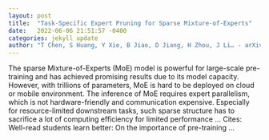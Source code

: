 ```yaml
---
layout: post
title:  "Task-Specific Expert Pruning for Sparse Mixture-of-Experts"
date:   2022-06-06 21:51:57 -0400
categories: jekyll update
author: "T Chen, S Huang, Y Xie, B Jiao, D Jiang, H Zhou, J Li… - arXiv preprint arXiv …, 2022"
---
```

The sparse Mixture-of-Experts (MoE) model is powerful for large-scale pre-training and has achieved promising results due to its model capacity. However, with trillions of parameters, MoE is hard to be deployed on cloud or mobile environment. The inference of MoE requires expert parallelism, which is not hardware-friendly and communication expensive. Especially for resource-limited downstream tasks, such sparse structure has to sacrifice a lot of computing efficiency for limited performance …
Cites: ‪Well-read students learn better: On the importance of pre-training …‬  